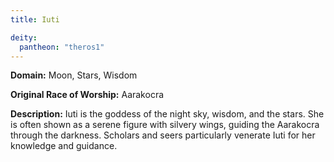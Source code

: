 ```yaml
---
title: Iuti

deity: 
  pantheon: "theros1"
---
```


**Domain:** Moon, Stars, Wisdom

**Original Race of Worship:** Aarakocra

**Description:** Iuti is the goddess of the night sky, wisdom, and the stars. She is often shown as a serene figure with silvery wings, guiding the Aarakocra through the darkness. Scholars and seers particularly venerate Iuti for her knowledge and guidance.

<!--more-->

